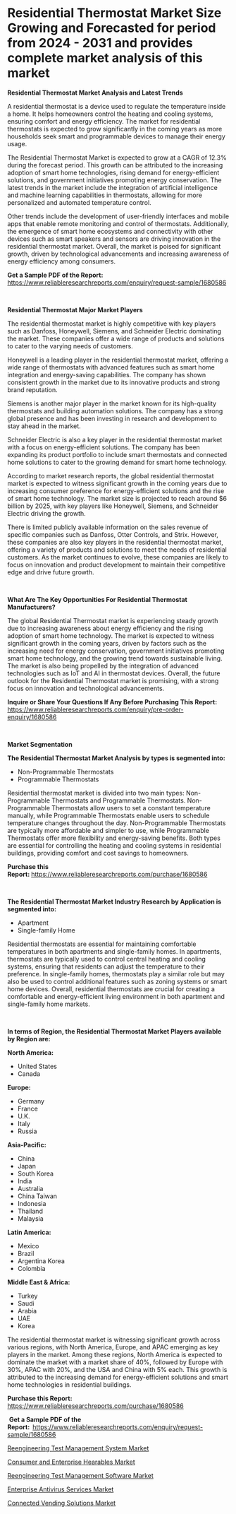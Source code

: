 <p><h1>Residential Thermostat Market Size Growing and Forecasted for period from 2024 - 2031 and provides complete market analysis of this market</h1></p><p><strong>Residential Thermostat Market Analysis and Latest Trends</strong></p>
<p><p>A residential thermostat is a device used to regulate the temperature inside a home. It helps homeowners control the heating and cooling systems, ensuring comfort and energy efficiency. The market for residential thermostats is expected to grow significantly in the coming years as more households seek smart and programmable devices to manage their energy usage.</p><p>The Residential Thermostat Market is expected to grow at a CAGR of 12.3% during the forecast period. This growth can be attributed to the increasing adoption of smart home technologies, rising demand for energy-efficient solutions, and government initiatives promoting energy conservation. The latest trends in the market include the integration of artificial intelligence and machine learning capabilities in thermostats, allowing for more personalized and automated temperature control.</p><p>Other trends include the development of user-friendly interfaces and mobile apps that enable remote monitoring and control of thermostats. Additionally, the emergence of smart home ecosystems and connectivity with other devices such as smart speakers and sensors are driving innovation in the residential thermostat market. Overall, the market is poised for significant growth, driven by technological advancements and increasing awareness of energy efficiency among consumers.</p></p>
<p><strong>Get a Sample PDF of the Report:&nbsp;</strong> <a href="https://www.reliableresearchreports.com/enquiry/request-sample/1680586">https://www.reliableresearchreports.com/enquiry/request-sample/1680586</a></p>
<p>&nbsp;</p>
<p><strong>Residential Thermostat Major Market Players</strong></p>
<p><p>The residential thermostat market is highly competitive with key players such as Danfoss, Honeywell, Siemens, and Schneider Electric dominating the market. These companies offer a wide range of products and solutions to cater to the varying needs of customers. </p><p>Honeywell is a leading player in the residential thermostat market, offering a wide range of thermostats with advanced features such as smart home integration and energy-saving capabilities. The company has shown consistent growth in the market due to its innovative products and strong brand reputation.</p><p>Siemens is another major player in the market known for its high-quality thermostats and building automation solutions. The company has a strong global presence and has been investing in research and development to stay ahead in the market.</p><p>Schneider Electric is also a key player in the residential thermostat market with a focus on energy-efficient solutions. The company has been expanding its product portfolio to include smart thermostats and connected home solutions to cater to the growing demand for smart home technology.</p><p>According to market research reports, the global residential thermostat market is expected to witness significant growth in the coming years due to increasing consumer preference for energy-efficient solutions and the rise of smart home technology. The market size is projected to reach around $6 billion by 2025, with key players like Honeywell, Siemens, and Schneider Electric driving the growth.</p><p>There is limited publicly available information on the sales revenue of specific companies such as Danfoss, Otter Controls, and Strix. However, these companies are also key players in the residential thermostat market, offering a variety of products and solutions to meet the needs of residential customers. As the market continues to evolve, these companies are likely to focus on innovation and product development to maintain their competitive edge and drive future growth.</p></p>
<p>&nbsp;</p>
<p><strong>What Are The Key Opportunities For Residential Thermostat Manufacturers?</strong></p>
<p><p>The global Residential Thermostat market is experiencing steady growth due to increasing awareness about energy efficiency and the rising adoption of smart home technology. The market is expected to witness significant growth in the coming years, driven by factors such as the increasing need for energy conservation, government initiatives promoting smart home technology, and the growing trend towards sustainable living. The market is also being propelled by the integration of advanced technologies such as IoT and AI in thermostat devices. Overall, the future outlook for the Residential Thermostat market is promising, with a strong focus on innovation and technological advancements.</p></p>
<p><strong>Inquire or Share Your Questions If Any Before Purchasing This Report:</strong> <a href="https://www.reliableresearchreports.com/enquiry/pre-order-enquiry/1680586">https://www.reliableresearchreports.com/enquiry/pre-order-enquiry/1680586</a></p>
<p>&nbsp;</p>
<p><strong>Market Segmentation</strong></p>
<p><strong>The Residential Thermostat Market Analysis by types is segmented into:</strong></p>
<p><ul><li>Non-Programmable Thermostats</li><li>Programmable Thermostats</li></ul></p>
<p><p>Residential thermostat market is divided into two main types: Non-Programmable Thermostats and Programmable Thermostats. Non-Programmable Thermostats allow users to set a constant temperature manually, while Programmable Thermostats enable users to schedule temperature changes throughout the day. Non-Programmable Thermostats are typically more affordable and simpler to use, while Programmable Thermostats offer more flexibility and energy-saving benefits. Both types are essential for controlling the heating and cooling systems in residential buildings, providing comfort and cost savings to homeowners.</p></p>
<p><strong>Purchase this Report:&nbsp;</strong><a href="https://www.reliableresearchreports.com/purchase/1680586">https://www.reliableresearchreports.com/purchase/1680586</a></p>
<p>&nbsp;</p>
<p><strong>The Residential Thermostat Market Industry Research by Application is segmented into:</strong></p>
<p><ul><li>Apartment</li><li>Single-family Home</li></ul></p>
<p><p>Residential thermostats are essential for maintaining comfortable temperatures in both apartments and single-family homes. In apartments, thermostats are typically used to control central heating and cooling systems, ensuring that residents can adjust the temperature to their preference. In single-family homes, thermostats play a similar role but may also be used to control additional features such as zoning systems or smart home devices. Overall, residential thermostats are crucial for creating a comfortable and energy-efficient living environment in both apartment and single-family home markets.</p></p>
<p>&nbsp;</p>
<p><strong>In terms of Region, the Residential Thermostat Market Players available by Region are:</strong></p>
<p>
    <p> <strong> North America: </strong>
        <ul>
            <li>United States</li>
            <li>Canada</li>
        </ul>
        </p> 
    <p> <strong> Europe: </strong>
        <ul>
            <li>Germany</li>
            <li>France</li>
            <li>U.K.</li>
            <li>Italy</li>
            <li>Russia</li>
        </ul>
        </p> 
    <p> <strong> Asia-Pacific: </strong>
        <ul>
            <li>China</li>
            <li>Japan</li>
            <li>South Korea</li>
            <li>India</li>
            <li>Australia</li>
            <li>China Taiwan</li>
            <li>Indonesia</li>
            <li>Thailand</li>
            <li>Malaysia</li>
        </ul>
        </p> 
    <p> <strong> Latin America: </strong>
        <ul>
            <li>Mexico</li>
            <li>Brazil</li>
            <li>Argentina Korea</li>
            <li>Colombia</li>
        </ul>
        </p> 
    <p> <strong> Middle East & Africa: </strong>
        <ul>
            <li>Turkey</li>
            <li>Saudi</li>
            <li>Arabia</li>
            <li>UAE</li>
            <li>Korea</li>
        </ul>
    </p>
    </p>
<p><p>The residential thermostat market is witnessing significant growth across various regions, with North America, Europe, and APAC emerging as key players in the market. Among these regions, North America is expected to dominate the market with a market share of 40%, followed by Europe with 30%, APAC with 20%, and the USA and China with 5% each. This growth is attributed to the increasing demand for energy-efficient solutions and smart home technologies in residential buildings.</p></p>
<p><strong>Purchase this Report: </strong><a href="https://www.reliableresearchreports.com/purchase/1680586">https://www.reliableresearchreports.com/purchase/1680586</a></p>
<p>&nbsp;<strong>Get a Sample PDF of the Report:&nbsp;&nbsp;</strong><a href="https://www.reliableresearchreports.com/enquiry/request-sample/1680586">https://www.reliableresearchreports.com/enquiry/request-sample/1680586</a></p>
<p><strong></strong></p>
<p><p><a href="https://medium.com/@madisonsimmons10/analyzing-reengineering-test-management-system-market-global-industry-perspective-and-forecast-f66a10e8a876">Reengineering Test Management System Market</a></p><p><a href="https://medium.com/@susandixon1989/consumer-and-enterprise-hearables-market-research-report-its-history-and-forecast-2024-to-2031-702b0c1e5fe0">Consumer and Enterprise Hearables Market</a></p><p><a href="https://medium.com/@madisonsimmons10/reengineering-test-management-software-market-size-market-outlook-and-market-forecast-2024-to-95ec64c01870">Reengineering Test Management Software Market</a></p><p><a href="https://medium.com/@ruthfranklin11/enterprise-antivirus-services-market-analysis-its-cagr-market-segmentation-and-global-industry-66c7b2f25a56">Enterprise Antivirus Services Market</a></p><p><a href="https://medium.com/@susandixon1989/connected-vending-solutions-nbsp-market-focuses-on-market-share-size-and-projected-forecast-till-5057c0f40e2c">Connected Vending Solutions Market</a></p></p>
